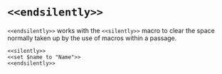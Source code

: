 # `<<endsilently>>`

`<<endsilently>>` works with the `<<silently>>` macro to clear the space normally taken up by the use of macros within a passage.

```twee
<<silently>>
<<set $name to "Name">>
<<endsilently>>
```
